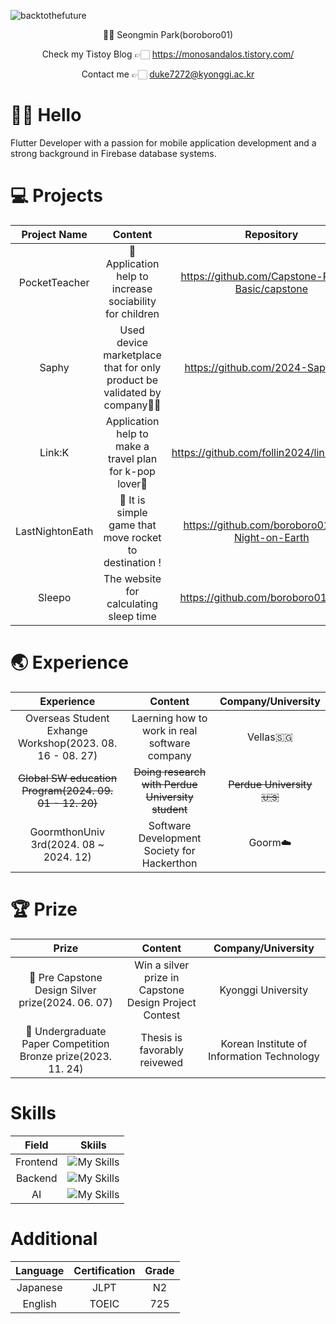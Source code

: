 ![backtothefuture](https://github.com/boroboro01/boroboro01/assets/98679575/b442db09-fe60-46cc-9a15-6d31629c247a)

<div align = 'center'>
  👶🏻 Seongmin Park(boroboro01)

  Check my Tistoy Blog 👉🏻 https://monosandalos.tistory.com/
  
  Contact me 👉🏻 [duke7272@kyonggi.ac.kr](mailto:duke7272@kyonggi.ac.kr)
</div>


👋🏻 Hello
==================
Flutter Developer with a passion for mobile application development and a strong background in Firebase database systems.

💻 Projects
==================
|Project Name|Content|Repository|
|:------:|:---:|:---:|
|PocketTeacher|🌱 Application help to increase sociability for children|https://github.com/Capstone-Project-Basic/capstone|
|Saphy|Used device marketplace that for only product be validated by company🤝🏻|https://github.com/2024-Saphy/App|
|Link:K|Application help to make a travel plan for k-pop lover💓|https://github.com/follin2024/link_apppart|
|LastNightonEath|🚀 It is simple game that move rocket to destination !|https://github.com/boroboro01/Last-Night-on-Earth|
|Sleepo|The website for calculating sleep time|https://github.com/boroboro01/Sleepo|


🌏 Experience
==================
|Experience|Content|Company/University|
|:------:|:---:|:---:|
|Overseas Student Exhange Workshop(2023. 08. 16 - 08. 27)|Laerning how to work in real software company|Vellas🇸🇬|
|~~Global SW education Program(2024. 09. 01 - 12. 20)~~|~~Doing research with Perdue University student~~|~~Perdue University🇺🇸~~|
|GoormthonUniv 3rd(2024. 08 ~ 2024. 12)|Software Development Society for Hackerthon|Goorm☁️|

🏆 Prize
==================
|Prize|Content|Company/University|
|:------:|:---:|:---:|
|🥈 Pre Capstone Design Silver prize(2024. 06. 07)|Win a silver prize in Capstone Design Project Contest|Kyonggi University|
|🥉 Undergraduate Paper Competition Bronze prize(2023. 11. 24)|Thesis is favorably reivewed|Korean Institute of Information Technology|

Skills
==================
|Field|Skiils|
|:------:|:---:|
|Frontend|![My Skills](https://go-skill-icons.vercel.app/api/icons?i=dart,flutter&theme=light)|
|Backend|![My Skills](https://go-skill-icons.vercel.app/api/icons?i=java,spring&theme=light)|
|AI|![My Skills](https://go-skill-icons.vercel.app/api/icons?i=python,langchain&theme=light)|

Additional
==================
|Language|Certification|Grade|
|:------:|:---:|:---:|
|Japanese|JLPT|N2|
|English|TOEIC|725|

